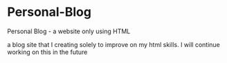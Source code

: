 # Personal-Blog
Personal Blog - a website only using HTML

a blog site that I creating solely to improve on my html skills. I will continue working on this in the future
